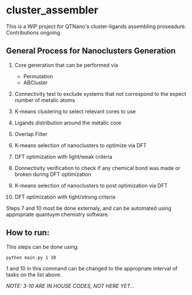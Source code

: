 # cluster_assembler

This is a WIP project for QTNano's cluster-ligands assembling proseadure. Contributions ongoing.


## General Process for Nanoclusters Generation

1. Core generation that can be performed via
 	- Permutation
 	- ABCluster

2. Connectivity test to exclude systems that not correspond to the expect number of metalic atoms

3. K-means clustering to select relevant cores to use

4. Ligands distribution around the metalic core

5. Overlap Filter 

6. K-means selection of nanoclusters to optimize via DFT

7. DFT optimization with light/weak criteria

8. Donnectivity verification to check if any chemical bond was made or broken during DFT optimization

9. K-means  selection of nanoclusters to post optimization via DFT

10. DFT optimization with tight/strong criteria


Steps 7 and 10 most be done externaly, and can be automated using appropriate quantuym chemistry software. 

## How to run: 
This steps can be done using:
```
python main.py 1 10
```
1 and 10 in this command can be changed to the appropriate interval of tasks on the list above.

*NOTE: 3-10 ARE IN HOUSE CODES, NOT HERE YET...*
